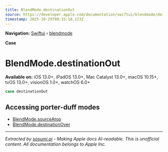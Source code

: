 ```yaml
---
title: BlendMode.destinationOut
source: https://developer.apple.com/documentation/swiftui/blendmode/destinationout
timestamp: 2025-10-29T00:15:18.123Z
---
```


**Navigation:** [Swiftui](/documentation/swiftui) › [blendmode](/documentation/swiftui/blendmode)

**Case**

# BlendMode.destinationOut

**Available on:** iOS 13.0+, iPadOS 13.0+, Mac Catalyst 13.0+, macOS 10.15+, tvOS 13.0+, visionOS 1.0+, watchOS 6.0+

```swift
case destinationOut
```

## Accessing porter-duff modes

- [BlendMode.sourceAtop](/documentation/swiftui/blendmode/sourceatop)
- [BlendMode.destinationOver](/documentation/swiftui/blendmode/destinationover)

---

*Extracted by [sosumi.ai](https://sosumi.ai) - Making Apple docs AI-readable.*
*This is unofficial content. All documentation belongs to Apple Inc.*
